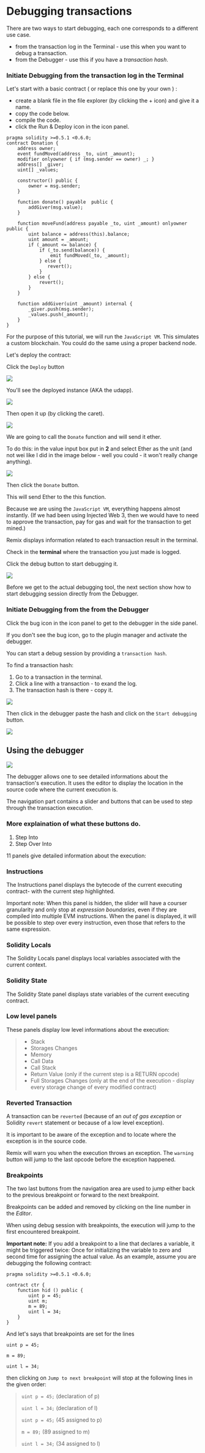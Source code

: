 Debugging transactions
======================

There are two ways to start debugging, each one corresponds to a different use case.
* from the transaction log in the Terminal - use this when you want to debug a transaction.
* from the Debugger - use this if you have a *transaction hash*.

### Initiate Debugging from the transaction log in the Terminal
Let's start with a basic contract ( or replace this one by your own ) :
- create a blank file in the file explorer (by clicking the + icon) and give it a name.
- copy the code below.
- compile the code.
- click the Run & Deploy icon in the icon panel.

``` 
pragma solidity >=0.5.1 <0.6.0;
contract Donation {
    address owner;
    event fundMoved(address _to, uint _amount);
    modifier onlyowner { if (msg.sender == owner) _; }
    address[] _giver;
    uint[] _values;

    constructor() public {
        owner = msg.sender;
    }

    function donate() payable  public {
        addGiver(msg.value);
    }

    function moveFund(address payable _to, uint _amount) onlyowner  public {
        uint balance = address(this).balance;
        uint amount = _amount;
        if (_amount <= balance) {
            if (_to.send(balance)) {
                emit fundMoved(_to, _amount);    
            } else {
               revert();
            }
        } else {
            revert();
        }
    }

    function addGiver(uint _amount) internal {
        _giver.push(msg.sender);
        _values.push(_amount);
    }
}
```

For the purpose of this tutorial, we will run the `JavaScript VM`.
This simulates a custom blockchain. You could do the same using a proper backend node.

Let's deploy the contract:

Click the `Deploy` button

![](images/a-debug1-deploy.png)

You'll see the deployed instance (AKA the udapp).

![](images/a-debug2-udapp1a.png)

Then open it up (by clicking the caret).

![](images/a-debug3-udapp2.png)


We are going to call the `Donate` function and will send it ether.  

To do this: in the value input box put in **2** and select Ether as the unit (and not wei like I did in the image below - well you could - it won't really change anything).

![](images/a-debug4-value-loc.png)

Then click the `Donate` button.

This will send Ether to the this function.

Because we are using the `JavaScript VM`, everything happens almost instantly.  (If we had been using Injected Web 3, then we would have to need to approve the transaction, pay for gas and wait for the transaction to get mined.)

Remix displays information related to each transaction result in the terminal.

Check in the **terminal** where the transaction you just made is logged. 

Click the debug button to start debugging it.

![](images/a-debug5-term-debug-but.png)

Before we get to the actual debugging tool, the next section show how to start debugging session directly from the Debugger.

### Initiate Debugging from the from the Debugger

Click the bug icon in the icon panel to get to the debugger in the side panel.  

If you don't see the bug icon, go to the plugin manager and activate the debugger.

You can start a debug session by providing a `transaction hash`.

To find a transaction hash: 
1. Go to a transaction in the terminal. 
2. Click a line with a transaction - to exand the log.
3. The transaction hash is there - copy it.

![](images/a-debug6-term-txn-hash.png)

Then click in the debugger paste the hash and click on the `Start debugging` button.

![](images/a-debug7-debugger.png)

Using the debugger
------------------

![](images/a-debug8-top3.png)

The debugger allows one to see detailed informations about the
transaction's execution. It uses the editor to display the
location in the source code where the current execution is.

The navigation part contains a slider and buttons that can be used to
step through the transaction execution.


### More explaination of what these buttons do.
1. Step Into
2. Step Over Into


11 panels give detailed information about the execution:

### Instructions

The Instructions panel displays the bytecode of the current executing
contract- with the current step highlighted.

Important note: When this panel is hidden, the slider will have a
courser granularity and only stop at *expression boundaries*, even if they
are compiled into multiple EVM instructions. When the panel is
displayed, it will be possible to step over every instruction, even
those that refers to the same expression.

### Solidity Locals

The Solidity Locals panel displays local variables associated with the
current context.

### Solidity State

The Solidity State panel displays state variables of the current
executing contract.

### Low level panels

These panels display low level informations about the execution:

> -   Stack
> -   Storages Changes
> -   Memory
> -   Call Data
> -   Call Stack
> -   Return Value (only if the current step is a RETURN opcode)
> -   Full Storages Changes (only at the end of the execution - display
>     every storage change of every modified contract)

### Reverted Transaction

A transaction can be `reverted` (because of an *out of gas exception* or
Solidity `revert` statement or because of a low level exception).

It is important to be aware of the exception and to locate
where the exception is in the source code.

Remix will warn you when the execution throws an exception. The
`warning` button will jump to the last opcode before the exception
happened.

### Breakpoints

The two last buttons from the navigation area are used to jump either
back to the previous breakpoint or forward to the next breakpoint.

Breakpoints can be added and removed by clicking on the line number in the *Editor*.

When using debug session with breakpoints, the execution will jump to the first
encountered breakpoint.

**Important note:** If you add a breakpoint to a line that declares a
variable, it might be triggered twice: Once for initializing the
variable to zero and second time for assigning the actual value. As an
example, assume you are debugging the following contract:

``` 
pragma solidity >=0.5.1 <0.6.0;

contract ctr {
    function hid () public {
        uint p = 45;
        uint m;
        m = 89;
        uint l = 34;
    }
}
```

And let's says that breakpoints are set for the lines

`uint p = 45;`

`m = 89;`

`uint l = 34;`

then clicking on `Jump to next breakpoint` will stop at the following
lines in the given order:

> `uint p = 45;` (declaration of p)
>
> `uint l = 34;` (declaration of l)
>
> `uint p = 45;` (45 assigned to p)
>
> `m = 89;` (89 assigned to m)
>
> `uint l = 34;` (34 assigned to l)
